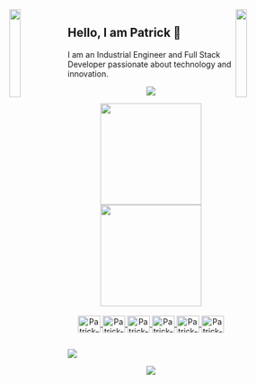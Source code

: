 <img align="left" src="https://user-images.githubusercontent.com/65187002/144930161-2f783401-8d27-4fdf-a2f7-cc0ba32f1f1f.gif" width="20%" style="display:inline;">
<img align="right" src="https://user-images.githubusercontent.com/65187002/144930161-2f783401-8d27-4fdf-a2f7-cc0ba32f1f1f.gif" width="20%" style="display:inline;">

## Hello, I am Patrick  👋
I am an Industrial Engineer and Full Stack Developer passionate about technology and innovation.

<p align="center">
  <img src="https://readme-typing-svg.herokuapp.com/?lines=Hellooo;Welcome+to+my+profile!&font=Fira%20Code&color=%23D62F79&center=true&width=280&height=50">
</p>


<div align="center">
  <a href="https://github.com/patrick-cuppi">
  <img height="180em" src="https://github-readme-stats.vercel.app/api?username=patrick-cuppi&show_icons=true&theme=tokyonight&include_all_commits=true&count_private=true"/>
  <img height="180em" src="https://github-readme-stats.vercel.app/api/top-langs/?username=patrick-cuppi&layout=compact&langs_count=7&theme=tokyonight"/>
</div>

<div align="center"><br>
  <img align="center" alt="Patrick-React" height="30" width="40" src="https://cdn.jsdelivr.net/gh/devicons/devicon@latest/icons/react/react-original.svg">
  <img align="center" alt="Patrick-Js" height="30" width="40" src="https://cdn.jsdelivr.net/gh/devicons/devicon@latest/icons/javascript/javascript-original.svg">
  <img align="center" alt="Patrick-Ts" height="30" width="40" src="https://cdn.jsdelivr.net/gh/devicons/devicon@latest/icons/typescript/typescript-original.svg">
  <img align="center" alt="Patrick-Nodejs" height="30" width="40" src="https://cdn.jsdelivr.net/gh/devicons/devicon@latest/icons/nodejs/nodejs-original.svg" />
  <img align="center" alt="Patrick-Python" height="30" width="40" src="https://cdn.jsdelivr.net/gh/devicons/devicon@latest/icons/python/python-original.svg">
  <img align="center" alt="Patrick-Java" height="30" width="40" src="https://cdn.jsdelivr.net/gh/devicons/devicon@latest/icons/java/java-original.svg">
       
</div>

##

<div> 
  <a href="https://www.linkedin.com/in/patrick-cuppi-796106195" target="_blank"><img src="https://img.shields.io/badge/-LinkedIn-%230077B5?style=for-the-badge&logo=linkedin&logoColor=white" target="_blank"></a> 
</div>

<p align="center">
  <img id="preview" src="https://komarev.com/ghpvc/?username=patrick&color=grey">
</p>

